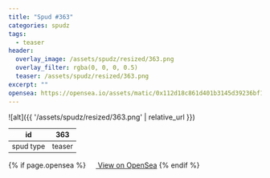 ```yaml
---
title: "Spud #363"
categories: spudz
tags:
  - teaser
header:
  overlay_image: /assets/spudz/resized/363.png
  overlay_filter: rgba(0, 0, 0, 0.5)
  teaser: /assets/spudz/resized/363.png
excerpt: ""
opensea: https://opensea.io/assets/matic/0x112d18c861d401b3145d39236bf149f01e18beed/363
---
```

![alt]({{ '/assets/spudz/resized/363.png' | relative_url }})

| id | 363 |
|-|-|
| spud type | teaser |

{% if page.opensea %}
<a href="{{page.opensea}}" class="btn btn--info" onclick="window.open(this.href, '_blank'); return false;"><img src="/assets/images/opensea.svg" width="16px"><span>  View on OpenSea</span></a>
{% endif %}
